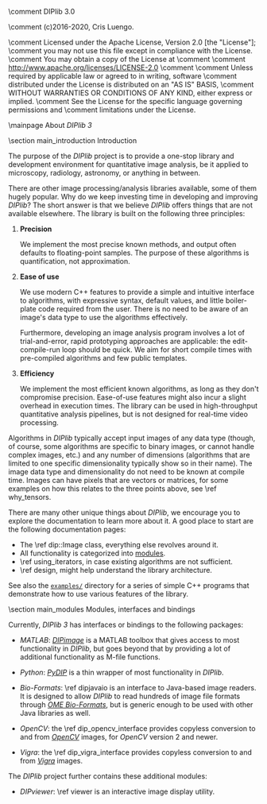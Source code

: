 \comment DIPlib 3.0

\comment (c)2016-2020, Cris Luengo.

\comment Licensed under the Apache License, Version 2.0 [the "License"];
\comment you may not use this file except in compliance with the License.
\comment You may obtain a copy of the License at
\comment
\comment    http://www.apache.org/licenses/LICENSE-2.0
\comment
\comment Unless required by applicable law or agreed to in writing, software
\comment distributed under the License is distributed on an "AS IS" BASIS,
\comment WITHOUT WARRANTIES OR CONDITIONS OF ANY KIND, either express or implied.
\comment See the License for the specific language governing permissions and
\comment limitations under the License.


\mainpage About *DIPlib 3*

\section main_introduction Introduction

The purpose of the *DIPlib* project is to provide a one-stop library and
development environment for quantitative image analysis, be it applied
to microscopy, radiology, astronomy, or anything in between.

There are other image processing/analysis libraries available, some of
them hugely popular. Why do we keep investing time in developing and
improving *DIPlib*? The short answer is that we believe *DIPlib* offers
things that are not available elsewhere. The library is built on the
following three principles:

1. **Precision**

    We implement the most precise known methods, and output often defaults to
    floating-point samples. The purpose of these algorithms is quantification,
    not approximation.

2. **Ease of use**

    We use modern C++ features to provide a simple and intuitive interface
    to algorithms, with expressive syntax, default values, and little
    boiler-plate code required from the user. There is no need to be aware of
    an image's data type to use the algorithms effectively.

    Furthermore, developing an image analysis program involves a lot of trial-and-error,
    rapid prototyping approaches are applicable: the edit-compile-run loop
    should be quick. We aim for short compile times with pre-compiled algorithms
    and few public templates.

3. **Efficiency**

    We implement the most efficient known algorithms, as long as they don't
    compromise precision. Ease-of-use features might also incur a slight overhead
    in execution times. The library can be used in high-throughput quantitative analysis
    pipelines, but is not designed for real-time video processing.

Algorithms in *DIPlib* typically accept input images of any data type (though,
of course, some algorithms are specific to binary images, or cannot handle
complex images, etc.) and any number of dimensions (algorithms that are limited to
one specific dimensionality typically show so in their name). The image data
type and dimensionality do not need to be known at compile time. Images can
have pixels that are vectors or matrices, for some examples on how this
relates to the three points above, see \ref why_tensors.

There are many other unique things about *DIPlib*, we encourage you to
explore the documentation to learn more about it. A good place to start
are the following documentation pages:

- The \ref dip::Image class, everything else revolves around it.
- All functionality is categorized into <a href="modules.html">modules</a>.
- \ref using_iterators, in case existing algorithms are not sufficient.
- \ref design, might help understand the library architecture.

See also the [`examples/`](https://github.com/DIPlib/diplib/tree/master/examples)
directory for a series of simple C++ programs that demonstrate how to use
various features of the library.

\section main_modules Modules, interfaces and bindings

Currently, *DIPlib 3* has interfaces or bindings to the following packages:

- *MATLAB*: [*DIPimage*](https://diplib.org/DIPimage.html) is a MATLAB
  toolbox that gives access to most functionality in *DIPlib*, but goes beyond
  that by providing a lot of additional functionality as M-file functions.

- *Python*: [*PyDIP*](https://diplib.org/PyDIP.html) is a thin wrapper of
  most functionality in *DIPlib*.

- *Bio-Formats*: \ref dipjavaio is an interface to Java-based image readers. It
  is designed to allow *DIPlib* to read hundreds of image file formats through
  [*OME Bio-Formats*](https://www.openmicroscopy.org/bio-formats/), but is
  generic enough to be used with other Java libraries as well.

- *OpenCV*: the \ref dip_opencv_interface provides copyless conversion to and from
  [*OpenCV*](https://opencv.org) images, for *OpenCV* version 2 and newer.

- *Vigra*: the \ref dip_vigra_interface provides copyless conversion to and from
  [*Vigra*](http://ukoethe.github.io/vigra/) images.

The *DIPlib* project further contains these additional modules:

- *DIPviewer*: \ref viewer is an interactive image display utility.
